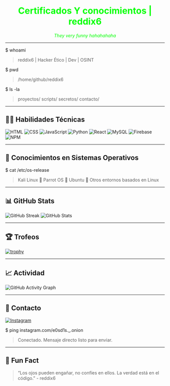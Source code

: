 
<h1 align="center" style="color: #00ff00;">Certificados Y conocimientos | reddix6</h1>

<p align="center" style="color: #00ff00;">
  <i>They very funny hahahahaha</i>
</p>

---

$ whoami

> reddix6 | Hacker Ético | Dev | OSINT





$ pwd

> /home/github/reddix6





$ ls -la

> proyectos/ scripts/ secretos/ contacto/



---

## 👨‍💻 Habilidades Técnicas

<p align="left">
  <img src="https://img.icons8.com/color/48/000000/html-5--v1.png" title="HTML" />
  <img src="https://img.icons8.com/color/48/000000/css3.png" title="CSS" />
  <img src="https://img.icons8.com/color/48/000000/javascript--v1.png" title="JavaScript" />
  <img src="https://img.icons8.com/color/48/000000/python--v1.png" title="Python" />
  <img src="https://img.icons8.com/office/48/000000/react.png" title="React" />
  <img src="https://img.icons8.com/color/48/000000/mysql-logo.png" title="MySQL" />
  <img src="https://img.icons8.com/color/48/000000/firebase.png" title="Firebase" />
  <img src="https://img.icons8.com/color/48/000000/npm.png" title="NPM" />
</p>

---

## 🧠 Conocimientos en Sistemas Operativos

$ cat /etc/os-release

> Kali Linux 🐍 Parrot OS 🦜 Ubuntu 🐧 Otros entornos basados en Linux



---

## 📊 GitHub Stats

![GitHub Streak](https://github-readme-streak-stats.herokuapp.com/?user=reddix6&theme=green&hide_border=true)
![GitHub Stats](https://github-readme-stats.vercel.app/api?username=reddix6&show_icons=true&theme=tokyonight&hide_border=true)

---

## 🏆 Trofeos

[![trophy](https://github-profile-trophy.vercel.app/?username=reddix6&theme=algolia&no-frame=true)](https://github.com/ryo-ma/github-profile-trophy)

---

## 📈 Actividad

![GitHub Activity Graph](https://github-readme-activity-graph.cyclic.app/graph?username=reddix6&theme=github-compact&hide_border=true)

---

## 📡 Contacto

<p align="left">
  <a href="https://www.instagram.com/e0sd1s._.onion?igsh=MWlqM3ZmZzFvZGQ4YQ==" target="_blank">
    <img src="https://img.icons8.com/fluency/48/000000/instagram-new.png" alt="Instagram" title="Instagram" />
  </a>
</p>

$ ping instagram.com/e0sd1s._.onion

> Conectado. Mensaje directo listo para enviar.



---

## 🧠 Fun Fact

> “Los ojos pueden engañar, no confíes en ellos. La verdad está en el código.” - reddix6
